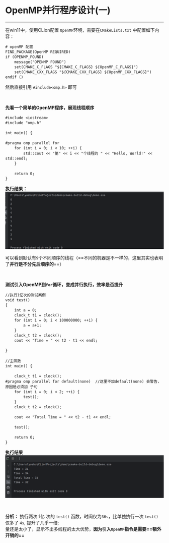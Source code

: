 # OpenMP并行程序设计(一)
---

在win11中，使用CLion配置 `OpenMP`环境，需要在`CMakeLists.txt` 中配置如下内容：

```cmake{.line-numbers}
# openMP 配置
FIND_PACKAGE(OpenMP REQUIRED)
if (OPENMP_FOUND)
    message("OPENMP FOUND")
    set(CMAKE_C_FLAGS "${CMAKE_C_FLAGS} ${OpenMP_C_FLAGS}")
    set(CMAKE_CXX_FLAGS "${CMAKE_CXX_FLAGS} ${OpenMP_CXX_FLAGS}")
endif ()
```

然后直接引用 `#include<omp.h>` 即可

<br>

**先看一个简单的OpenMP程序，展现线程顺序**
```c++{.line-numbers}
#include <iostream>
#include "omp.h"

int main() {

#pragma omp parallel for
    for (int i = 0; i < 10; ++i) {
        std::cout << "第" << i << "个线程的 " << "Hello, World!" << std::endl;
    }

    return 0;
}

```

**执行结果：**
![OpenMP线程](image.png)
<br>

可以看到默认有`9`个不同顺序的线程（==不同的机器是不一样的，这里其实也表明了**并行是不分先后顺序的**==）

<br>



**测试引入OpenMP到`for`循环，变成并行执行，效率是否提升**

```cpp{.line-numbers}
//执行1亿次的测试案例
void test()
{
    int a = 0;
    clock_t t1 = clock();
    for (int i = 0; i < 100000000; ++i) {
        a = a+1;
    }
    clock_t t2 = clock();
    cout << "Time = " << t2 - t1 << endl;

}

//主函数
int main() {

    clock_t t1 = clock();
#pragma omp parallel for default(none)  //这里不加default(none) 会警告，原因是必须加 子句
    for (int i = 0; i < 2; ++i) {
        test();
    }
    clock_t t2 = clock();

    cout << "Total Time = " << t2 - t1 << endl;

    test();

    return 0;
}

```

**执行结果**
![执行时间比较](image-1.png)

<br>

**分析：**
执行两次 1亿 次的 `test()` 函数，时间仅为`36s`，比单独执行一次 `test()` 仅多了 `4s`, 提升了几乎一倍;
<br>
量还是太小了，显示不出多线程的太大优势，**因为引入`OpenMP`指令是需要==额外开销的==**
